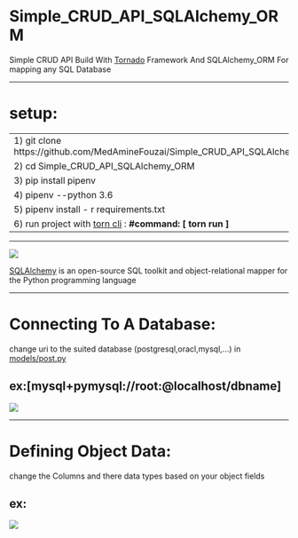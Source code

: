# Simple_CRUD_API_SQLAlchemy_ORM
<p>Simple CRUD API  Build With  <a href="https://www.tornadoweb.org/en/stable/">Tornado</a>  Framework And SQLAlchemy_ORM  For mapping any SQL Database</p>

------------------------------------

# setup: 
<table>
<tr>
<td> 1)  git clone https://github.com/MedAmineFouzai/Simple_CRUD_API_SQLAlchemy_ORM </td>
</tr>
<tr>
<td> 2) cd Simple_CRUD_API_SQLAlchemy_ORM</td>
</tr>
<tr>
<td> 3) pip install pipenv</td>
</tr>
</tr>
<td> 4) pipenv --python 3.6</td>
</tr>
<tr>
<td> 5) pipenv install - r requirements.txt</td>
</tr>
<tr>
  <td>
    6) run project with <a href="https://pypi.org/project/torn/">torn cli</a> : <b>#command: [ torn run ] </b>  </td>
 </tr>
</table>

-----------------------------------

<img src="https://github.com/MedAmineFouzai/Simple_CRUD_API_SQLAlchemy_ORM/blob/master/Captures/sqla_logo.png">

[SQLAlchemy](https://pypi.org/project/SQLAlchemy/) is an open-source SQL toolkit and object-relational mapper for the Python programming language

-----------------------------------

# Connecting To A Database:
change uri to the suited database (postgresql,oracl,mysql,...) in
[models/post.py](https://github.com/MedAmineFouzai/Simple_CRUD_API_SQLAlchemy_ORM/blob/master/models/post.py)

## ex:[mysql+pymysql://root:@localhost/dbname]


<img src="https://github.com/MedAmineFouzai/Simple_CRUD_API_SQLAlchemy_ORM/blob/master/Captures/Capture.PNG">

----------------------------------------------

# Defining Object Data:

change the Columns and there data types based on your object fields

## ex:
<img src="https://github.com/MedAmineFouzai/Simple_CRUD_API_SQLAlchemy_ORM/blob/master/Captures/Capture2.PNG">

 
  
